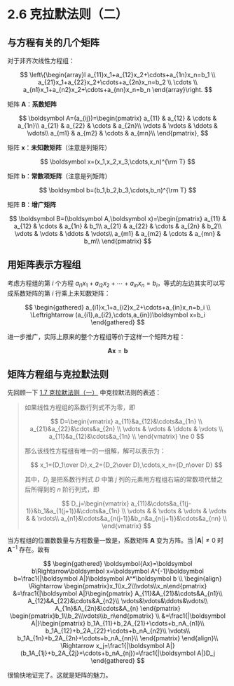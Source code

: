 # 2.6 克拉默法则（二）

## 与方程有关的几个矩阵

对于非齐次线性方程组：

$$
\left\{\begin{array}l
  a_{11}x_1+a_{12}x_2+\cdots+a_{1n}x_n=b_1 \\
  a_{21}x_1+a_{22}x_2+\cdots+a_{2n}x_n=b_2 \\
  \cdots \\
  a_{n1}x_1+a_{n2}x_2+\cdots+a_{nn}x_n=b_n
\end{array}\right.
$$

矩阵 $\boldsymbol A$：**系数矩阵**

$$
\boldsymbol A=(a_{ij})=\begin{pmatrix}
  a_{11} & a_{12} & \cdots & a_{1n}\\
  a_{21} & a_{22} & \cdots & a_{2n}\\
  \vdots & \vdots & \ddots & \vdots\\
  a_{m1} & a_{m2} & \cdots & a_{mn}\\
\end{pmatrix},
$$

矩阵 $\boldsymbol x$：**未知数矩阵**（注意是列矩阵）

$$
\boldsymbol x=(x_1,x_2,x_3,\cdots,x_n)^{\rm T}
$$

矩阵 $\boldsymbol b$：**常数项矩阵**（注意是列矩阵）

$$
\boldsymbol b=(b_1,b_2,b_3,\cdots,b_n)^{\rm T}
$$

矩阵 $\boldsymbol B$：**增广矩阵**

$$
\boldsymbol B=(\boldsymbol A,\boldsymbol x)=\begin{pmatrix}
  a_{11} & a_{12} & \cdots & a_{1n} & b_1\\
  a_{21} & a_{22} & \cdots & a_{2n} & b_2\\
  \vdots & \vdots & \ddots & \vdots\\
  a_{m1} & a_{m2} & \cdots & a_{mn} & b_m\\
\end{pmatrix}
$$

## 用矩阵表示方程组

考虑方程组的第 $i$ 个方程 $a_{i1}x_1+a_{i2}x_2+\cdots+a_{in}x_n=b_i$，等式的左边其实可以写成系数矩阵的第 $i$ 行乘上未知数矩阵：

$$
\begin{gathered}
a_{i1}x_1+a_{i2}x_2+\cdots+a_{in}x_n=b_i \\
\Leftrightarrow (a_{i1},a_{i2},\cdots,a_{in})\boldsymbol x=b_i
\end{gathered}
$$

进一步推广，实际上原来的整个方程组等价于这样一个矩阵方程：

$$
\boldsymbol{Ax}=\boldsymbol b
$$

## 矩阵方程组与克拉默法则

先回顾一下 [1.7 克拉默法则（一）](../1%20行列式/1.7%20克拉默法则（一）#克拉默法则) 中克拉默法则的表述：

> 如果线性方程组的系数行列式不为零，即
>
> $$
> D=\begin{vmatrix}
>  a_{11}&a_{12}&\cdots&a_{1n} \\
>  a_{21}&a_{22}&\cdots&a_{2n} \\
>  \vdots & \vdots & \ddots & \vdots \\
>  a_{11}&a_{12}&\cdots&a_{1n} \\
> \end{vmatrix}
> \ne 0
> $$
>
> 那么该线性方程组有唯一的一组解，解可以表示为：
>
> $$
> x_1={D_1\over D},x_2={D_2\over D},\cdots,x_n={D_n\over D}
> $$
>
> 其中，$D_j$ 是把系数行列式 $D$ 中第 $j$ 列的元素用方程组右端的常数项代替之后所得到的 $n$ 阶行列式，即
>
> $$
> D_j=\begin{vmatrix}
>  a_{11}&\cdots&a_{1(j-1)}&b_1&a_{1(j+1)}&\cdots&a_{1n} \\
>  \vdots &  & \vdots & \vdots & \vdots &  & \vdots\\
>  a_{n1}&\cdots&a_{n(j-1)}&b_n&a_{n(j+1)}&\cdots&a_{nn} \\
> \end{vmatrix}
> $$

当方程组的位置数数量与方程数量一致是，系数矩阵 $\boldsymbol A$ 变为方阵。当 $|\boldsymbol A|\ne0$ 时 $\boldsymbol A^{-1}$ 存在。故有

$$
\begin{gathered}
\boldsymbol{Ax}=\boldsymbol b\Rightarrow\boldsymbol x=\boldsymbol A^{-1}\boldsymbol b=\frac1{|\boldsymbol A|}\boldsymbol A^*\boldsymbol b \\
\begin{align}
\Rightarrow
\begin{pmatrix}x_1\\x_2\\\vdots\\x_n\end{pmatrix}
&=\frac1{|\boldsymbol A|}\begin{pmatrix}
A_{11}&A_{21}&\cdots&A_{n1}\\
A_{12}&A_{22}&\cdots&A_{n2}\\
\vdots&\vdots&\ddots&\vdots\\
A_{1n}&A_{2n}&\cdots&A_{n}
\end{pmatrix}
\begin{pmatrix}b_1\\b_2\\\vdots\\b_n\end{pmatrix} \\
&=\frac1{|\boldsymbol A|}\begin{pmatrix}
b_1A_{11}+b_2A_{21}+\cdots+b_nA_{n1}\\
b_1A_{12}+b_2A_{22}+\cdots+b_nA_{n2}\\
\vdots\\
b_1A_{1n}+b_2A_{2n}+\cdots+b_nA_{nn}\\
\end{pmatrix}
\end{align}\\
\Rightarrow x_j=\frac1{|\boldsymbol A|}(b_1A_{1j}+b_2A_{2j}+\cdots+b_nA_{nj})=\frac1{|\boldsymbol A|}D_j
\end{gathered}
$$

很愉快地证完了。这就是矩阵的魅力。
